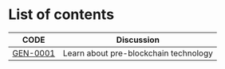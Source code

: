 # List of contents

| CODE | Discussion |
| - | - |
| [GEN-0001](https://github.com/polygonnow/.github/blob/main/profile/GEN/0001.md) | Learn about pre-blockchain technology |
